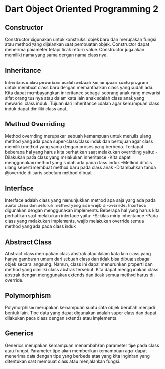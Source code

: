 # Dart Object Oriented Programming 2

## Constructor
Constructor digunakan untuk konstruksi objek baru dan merupakan fungsi atau method yang dijalankan saat pembuatan objek. Constructor dapat menerima parameter tetapi tidak return value. Constructor juga akan memiliki nama yang sama dengan nama class nya.

## Inheritance
Inheritance atau pewarisan adalah sebuah kemampuan suatu program untuk membuat class baru dengan memanfaatkan class yang sudah ada. Kita dapat membayangkan inheritance sebagai seorang anak yang mewarisi sifat orang tua nya atau dalam kata lain anak adalah class anak yang mewarisi class induk. Tujuan dari inheritance adalah agar kemampuan class induk dapat dimiliki class anak.

## Method Overriding
Method overriding merupakan sebuah kemampuan untuk menulis ulang method yang ada pada super-class/class induk dan bertujuan agar class memiliki method yang sama dengan proses yang berbeda.
Terdapat beberapa hal yang harus kita perhatikan saat melakukan overriding yaitu:
-Dilakukan pada class yang melakukan inheritance
-Kita dapat menggunakan method yang sudah ada pada class induk
-Method ditulis ulang seperti membuat method baru pada class anak
-Ditambahkan tanda @override di baris sebelum method dibuat

## Interface
Interface adalah class yang menunjukkan method apa saja yang ada pada suatu class dan seluruh method yang ada wajib di-override. Interface digunakan dengan menggunakan implements.
Beberapa hal yang harus kita perhatikan saat melakukan interface yaitu:
-Sekilas mirip inheritance
-Pada class yang melakukan implements, wajib melakukan override semua method yang ada pada class induk

## Abstract Class
Abstract class merupakan class abstrak atau dalam kata lain class yang hanya gambaran umum dari sebuah class dan tidak bisa dibuat sebagai objek secara langsung. Namun, class ini dapat menurunkan properti dan method yang dimiliki class abstrak tersebut. Kita dapat menggunakan class abstrak dengan menggunakan extends dan tidak semua method harus di-override.

## Polymorphism
Polymorphism merupakan kemampuan suatu data objek berubah menjadi bentuk lain. Tipe data yang dapat digunakan adalah super class dan dapat dilakukan pada class dengan extends atau implements.

## Generics
Generics merupakan kemampuan menambahkan parameter tipe pada class atau fungsi. Parameter tipe akan memberikan kemampuan agar dapat menerima data dengan tipe yang berbeda atau yang kita inginkan yang ditentukan saat membuat class atau menjalankan fungsi. 



